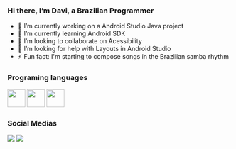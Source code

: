 ### Hi there, I’m Davi, a Brazilian Programmer



- 🔭 I’m currently working on a Android Studio Java project
- 🌱 I’m currently learning Android SDK
- 👯 I’m looking to collaborate on Acessibility
- 🤔 I’m looking for help with Layouts in Android Studio
- ⚡ Fun fact: I'm starting to compose songs in the Brazilian samba rhythm


### Programing languages

<img src="https://static-00.iconduck.com/assets.00/flutter-icon-1651x2048-kopq1sul.png" width="40" height="40"/>                <img src="https://cdn.jsdelivr.net/gh/devicons/devicon/icons/java/java-original-wordmark.svg" width="40" height="40"/>     <img src="https://cdn.jsdelivr.net/gh/devicons/devicon/icons/python/python-original-wordmark.svg" width="40" height="40"/>

### Social Medias
<div>
<a href="https://instagram.com/davi_pernalonga30" target="_blank"><img src="https://img.shields.io/badge/-Instagram-%23E4405F?style=for-the-badge&logo=instagram&logoColor=white" target="_blank"></a>  
<a href="https://www.youtube.com/UCtPPga5eT5hARdNkUu4aR_Q" target="_blank"><img src="https://img.shields.io/badge/YouTube-FF0000?style=for-the-badge&logo=youtube&logoColor=white" target="_blank"></a>
</div>


